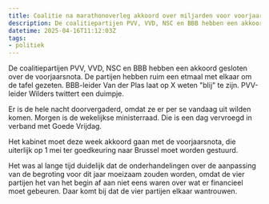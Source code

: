 ```yaml
---
title: Coalitie na marathonoverleg akkoord over miljarden voor voorjaarsnota
description: De coalitiepartijen PVV, VVD, NSC en BBB hebben een akkoord gesloten over de voorjaarsnota
datetime: 2025-04-16T11:12:03Z
tags:
- politiek
---
```


De coalitiepartijen PVV, VVD, NSC en BBB hebben een akkoord gesloten over de voorjaarsnota. De partijen hebben ruim een etmaal met elkaar om de tafel gezeten. BBB-leider Van der Plas laat op X weten "blij" te zijn. PVV-leider Wilders twittert een duimpje.

Er is de hele nacht doorvergaderd, omdat ze er per se vandaag uit wilden komen. Morgen is de wekelijkse ministerraad. Die is een dag vervroegd in verband met Goede Vrijdag.

Het kabinet moet deze week akkoord gaan met de voorjaarsnota, die uiterlijk op 1 mei ter goedkeuring naar Brussel moet worden gestuurd.

Het was al lange tijd duidelijk dat de onderhandelingen over de aanpassing van de begroting voor dit jaar moeizaam zouden worden, omdat de vier partijen het van het begin af aan niet eens waren over wat er financieel moet gebeuren. Daar komt bij dat de vier partijen elkaar wantrouwen.
